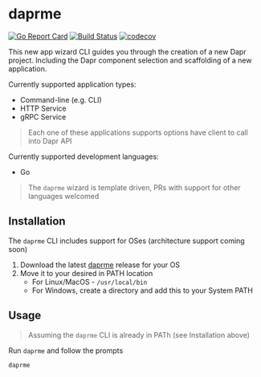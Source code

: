 # daprme

[![Go Report Card](https://goreportcard.com/badge/github.com/dapr-templates/daprme)](https://goreportcard.com/report/github.com/dapr-templates/daprme)
[![Build Status](https://github.com/dapr-templates/daprme/workflows/dapr_cli/badge.svg)](https://github.com/dapr-templates/daprme/actions?workflow=dapr_cli)
[![codecov](https://codecov.io/gh/dapr-templates/daprme/branch/master/graph/badge.svg)](https://codecov.io/gh/dapr-templates/daprme)

This new app wizard CLI guides you through the creation of a new Dapr project. Including the Dapr component selection and scaffolding of a new application.

Currently supported application types:

* Command-line (e.g. CLI)
* HTTP Service 
* gRPC Service 

> Each one of these applications supports options have client to call into Dapr API

Currently supported development languages: 

* Go 

> The `daprme` wizard is template driven, PRs with support for other languages welcomed


## Installation

The `daprme` CLI includes support for OSes (architecture support coming soon)

1. Download the latest [daprme](https://github.com/dapr-templates/daprme/releases/latest) release for your OS
2. Move it to your desired in PATH location
   * For Linux/MacOS - `/usr/local/bin`
   * For Windows, create a directory and add this to your System PATH

## Usage 

> Assuming the `daprme` CLI is already in PATh (see Installation above)

Run `daprme` and follow the prompts

```shell
daprme
````